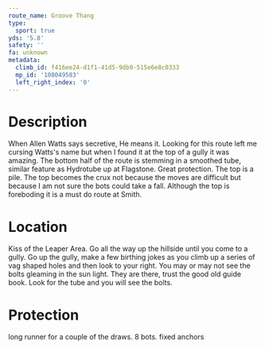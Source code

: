 ```yaml
---
route_name: Groove Thang
type:
  sport: true
yds: '5.8'
safety: ''
fa: unknown
metadata:
  climb_id: f416ee24-d1f1-41d5-9db9-515e6e8c0333
  mp_id: '108049583'
  left_right_index: '0'
---
```

# Description
When Allen Watts says secretive, He means it. Looking for this route left me cursing Watts's name but when I found it at the top of a gully it was amazing. The bottom half of the route is stemming in a smoothed tube, similar feature as Hydrotube up at Flagstone. Great protection. The top is a pile. The top becomes the crux not because the moves are difficult but because I am not sure the bots could take a fall. Although the top is foreboding it is a must do route at Smith.

# Location
Kiss of the Leaper Area. Go all the way up the hillside until you come to a gully.  Go up the gully, make a few birthing jokes as you climb up a series of vag shaped holes and then look to your right. You may or may not see the bolts gleaming in the sun light. They are there, trust the good old guide book.  Look for the tube and you will see the bolts.

# Protection
long runner for a couple of the draws. 8 bots. fixed anchors
